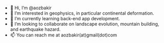 - 👋 Hi, I’m @aozbakir
- 👀 I’m interested in geophysics, in particular continental deformation.
- 🌱 I’m currently learning back-end app development.
- 💞️ I’m looking to collaborate on landscape evolution, mountain building, and earthquake hazard.
- 📫 You can reach me at aozbakir(at)gmail(dot)com

<!---
aozbakir/aozbakir is a ✨ special ✨ repository because its `README.md` (this file) appears on your GitHub profile.
You can click the Preview link to take a look at your changes.
--->
